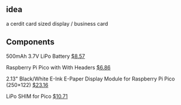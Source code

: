 ## idea 
a cerdit card sized display / business card 

## Components
500mAh 3.7V LiPo Battery  [ $8.57
]([https://thepihut.com/products/3-x-aa-battery-holder-with-on-off-switch-jst-and-belt-clip?variant=31955884433](https://thepihut.com/products/500mah-3-7v-lipo-battery?variant=42143258280131))

Raspberry Pi Pico with With Headers [$6.86
](https://thepihut.com/products/raspberry-pi-pico?variant=41925332566211)

2.13" Black/White E-Ink E-Paper Display Module for Raspberry Pi Pico (250×122)
[$23.16](https://thepihut.com/products/2-13-black-white-e-ink-e-paper-display-module-for-raspberry-pi-pico-250x122?variant=39692933267651)

 LiPo SHIM for Pico [$10.71
](https://thepihut.com/products/lipo-shim-for-pico?variant=39809509785795)

